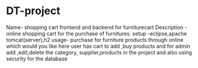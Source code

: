 # DT-project
Name- shopping cart frontend and backend  for furniturecart
Description - online shopping cart for the purchase of furnitures.
setup -eclipse,apache tomcat(server),h2 
usage- purchase for furniture products through online which would you like 
 here user has cart to add ,buy products and for admin add ,edit,delete the category,
 supplier,products in the project and also using security for the database
 
